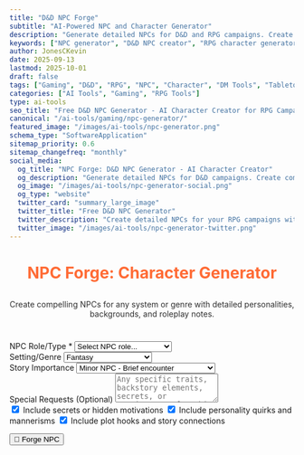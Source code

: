 ```yaml
---
title: "D&D NPC Forge"
subtitle: "AI-Powered NPC and Character Generator"
description: "Generate detailed NPCs for D&D and RPG campaigns. Create compelling non-player characters with backgrounds, motivations, and personality traits for your tabletop games."
keywords: ["NPC generator", "D&D NPC creator", "RPG character generator", "non-player character", "DnD NPC", "tabletop RPG", "character creator", "RPG NPC", "DM tools", "campaign NPCs"]
author: JonesCKevin
date: 2025-09-13
lastmod: 2025-10-01
draft: false
tags: ["Gaming", "D&D", "RPG", "NPC", "Character", "DM Tools", "Tabletop", "AI", "Tools"]
categories: ["AI Tools", "Gaming", "RPG Tools"]
type: ai-tools
seo_title: "Free D&D NPC Generator - AI Character Creator for RPG Campaigns"
canonical: "/ai-tools/gaming/npc-generator/"
featured_image: "/images/ai-tools/npc-generator.png"
schema_type: "SoftwareApplication"
sitemap_priority: 0.6
sitemap_changefreq: "monthly"
social_media:
  og_title: "NPC Forge: D&D NPC Generator - AI Character Creator"
  og_description: "Generate detailed NPCs for D&D campaigns. Create compelling non-player characters with backgrounds and motivations."
  og_image: "/images/ai-tools/npc-generator-social.png"
  og_type: "website"
  twitter_card: "summary_large_image"
  twitter_title: "Free D&D NPC Generator"
  twitter_description: "Create detailed NPCs for your RPG campaigns with AI. Perfect for D&D DMs and tabletop gamers."
  twitter_image: "/images/ai-tools/npc-generator-twitter.png"
---
```


<link rel="stylesheet" href="npc-generator.css">


<h1 style="text-align: center; margin-bottom: 30px; color: #ff6b35;">NPC Forge: Character Generator</h1>
<p style="text-align: center; margin-bottom: 40px; opacity: 0.9;">
Create compelling NPCs for any system or genre with detailed personalities, backgrounds, and roleplay notes.
</p>

<div id="ai-interface"></div>

<form id="npcForm">
<div class="form-group">
<label for="npcRole">NPC Role/Type *</label>
<select id="npcRole" required>
<option value="">Select NPC role...</option>
<option value="quest-giver">Quest Giver</option>
<option value="merchant">Merchant/Shopkeeper</option>
<option value="tavern-keeper">Tavern Keeper/Innkeeper</option>
<option value="guard">Guard/Law Enforcement</option>
<option value="noble">Noble/Aristocrat</option>
<option value="commoner">Commoner/Citizen</option>
<option value="villain">Villain/Antagonist</option>
<option value="ally">Ally/Companion</option>
<option value="scholar">Scholar/Sage</option>
<option value="craftsperson">Craftsperson/Artisan</option>
<option value="religious">Religious Figure</option>
<option value="criminal">Criminal/Rogue</option>
<option value="explorer">Explorer/Adventurer</option>
<option value="entertainer">Entertainer/Performer</option>
<option value="custom">Custom Role</option>
</select>
</div>

<div class="form-group" id="customRoleGroup" style="display: none;">
<label for="customRole">Custom Role Description</label>
<input type="text" id="customRole" placeholder="Describe the NPC's role or profession">
</div>

<div class="form-group">
<label for="setting">Setting/Genre</label>
<select id="setting">
<option value="fantasy">Fantasy</option>
<option value="sci-fi">Science Fiction</option>
<option value="modern">Modern/Contemporary</option>
<option value="historical">Historical</option>
<option value="cyberpunk">Cyberpunk</option>
<option value="steampunk">Steampunk</option>
<option value="post-apocalyptic">Post-Apocalyptic</option>
<option value="superhero">Superhero</option>
<option value="horror">Horror</option>
<option value="western">Western</option>
</select>
</div>

<div class="form-group">
<label for="importance">Story Importance</label>
<select id="importance">
<option value="minor">Minor NPC - Brief encounter</option>
<option value="recurring">Recurring Character - Multiple scenes</option>
<option value="major">Major Character - Important to plot</option>
<option value="central">Central Figure - Key story element</option>
</select>
</div>

<div class="form-group">
<label for="specialRequests">Special Requests (Optional)</label>
<textarea id="specialRequests" rows="3" placeholder="Any specific traits, backstory elements, secrets, or requirements for this NPC..."></textarea>
</div>

<div class="form-group">
<div class="checkbox-group">
<label class="checkbox-inline">
<input type="checkbox" id="includeSecrets" checked> Include secrets or hidden motivations
</label>
<label class="checkbox-inline">
<input type="checkbox" id="includeQuirks" checked> Include personality quirks and mannerisms
</label>
<label class="checkbox-inline">
<input type="checkbox" id="includeHooks" checked> Include plot hooks and story connections
</label>
</div>
</div>

<button type="button" class="btn-primary" onclick="generateNPC()">🧙 Forge NPC</button>
</form>

<div id="loadingDiv" class="loading" style="display: none;">
Forging your NPC character...
</div>

<div id="errorDiv" style="display: none;"></div>

<div id="resultDiv" style="display: none;">
<h3 style="color: #ff6b35; margin-bottom: 20px;">Generated NPC</h3>
<div class="result-content" id="resultContent"></div>

<div style="margin-top: 30px; gap: 15px; display: flex; justify-content: center; flex-wrap: wrap;">
<button class="btn-primary" onclick="copyResult()" style="width: auto; padding: 10px 20px;">📋 Copy to Clipboard</button>
<button class="btn-primary" onclick="downloadResult('markdown')" style="width: auto; padding: 10px 20px; background: linear-gradient(135deg, #28a745, #34ce57);">📄 Download Markdown</button>
<button class="btn-primary" onclick="downloadResult('html')" style="width: auto; padding: 10px 20px; background: linear-gradient(135deg, #17a2b8, #20c997);">🌐 Download HTML</button>
<button class="btn-primary" onclick="generateVariation()" style="width: auto; padding: 10px 20px; background: linear-gradient(135deg, #6f42c1, #8e5bcd);">🎲 Generate Alternative</button>

</div>
</div> 
</main>

<script src="npc-generator.js"></script>





